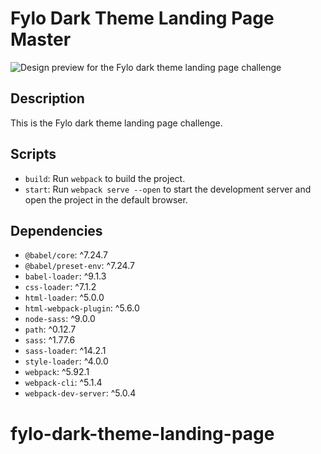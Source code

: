 
# Fylo Dark Theme Landing Page Master

![Design preview for the Fylo dark theme landing page challenge](./design/desktop-preview.jpg)

## Description

This is the Fylo dark theme landing page challenge.

## Scripts

- `build`: Run `webpack` to build the project.
- `start`: Run `webpack serve --open` to start the development server and open the project in the default browser.

## Dependencies

- `@babel/core`: ^7.24.7
- `@babel/preset-env`: ^7.24.7
- `babel-loader`: ^9.1.3
- `css-loader`: ^7.1.2
- `html-loader`: ^5.0.0
- `html-webpack-plugin`: ^5.6.0
- `node-sass`: ^9.0.0
- `path`: ^0.12.7
- `sass`: ^1.77.6
- `sass-loader`: ^14.2.1
- `style-loader`: ^4.0.0
- `webpack`: ^5.92.1
- `webpack-cli`: ^5.1.4
- `webpack-dev-server`: ^5.0.4
# fylo-dark-theme-landing-page
